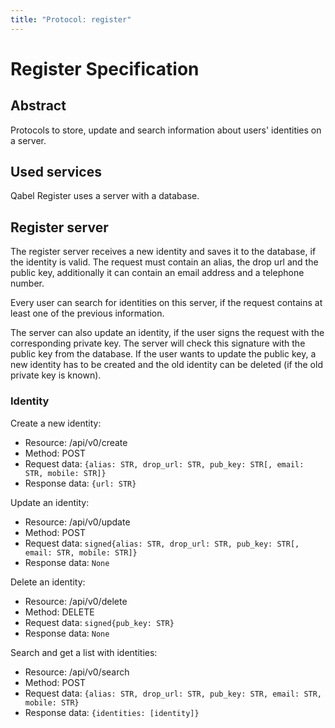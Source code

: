 ```yaml
---
title: "Protocol: register"
---
```

# Register Specification

## Abstract

Protocols to store, update and search information about users' identities on a server.

## Used services

Qabel Register uses a server with a database.

## Register server

The register server receives a new identity and saves it to the database, if the identity is valid. The request must contain an alias, the drop url and the public key, additionally it can contain an email address and a telephone number.

Every user can search for identities on this server, if the request contains at least one of the previous information.

The server can also update an identity, if the user signs the request with the corresponding private key. The server will check this signature with the public key from the database. If the user wants to update the public key, a new identity has to be created and the old identity can be deleted (if the old private key is known).

### Identity

Create a new identity:

* Resource: /api/v0/create
* Method: POST
* Request data: `{alias: STR, drop_url: STR, pub_key: STR[, email: STR, mobile: STR]}`
* Response data: `{url: STR}`


Update an identity:

* Resource: /api/v0/update
* Method: POST
* Request data: `signed{alias: STR, drop_url: STR, pub_key: STR[, email: STR, mobile: STR]}`
* Response data: `None`

Delete an identity:

* Resource: /api/v0/delete
* Method: DELETE
* Request data: `signed{pub_key: STR}`
* Response data: `None`

Search and get a list with identities:

* Resource: /api/v0/search
* Method: POST
* Request data: `{alias: STR, drop_url: STR, pub_key: STR, email: STR, mobile: STR}`
* Response data: `{identities: [identity]}`